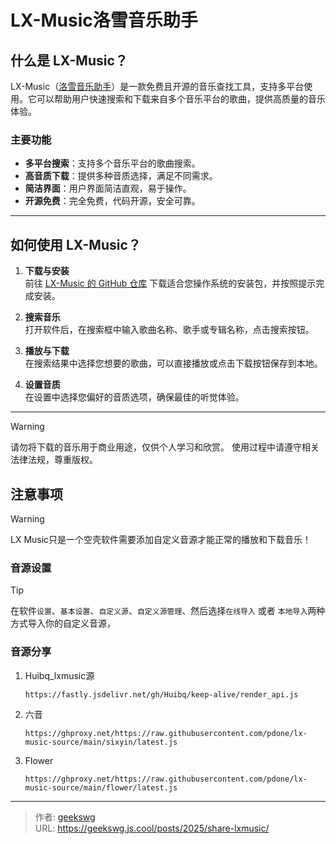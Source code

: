 # LX-Music洛雪音乐助手

## 什么是 LX-Music？

LX-Music（[洛雪音乐助手](https://lxmusic.toside.cn/download)）是一款免费且开源的音乐查找工具，支持多平台使用。它可以帮助用户快速搜索和下载来自多个音乐平台的歌曲，提供高质量的音乐体验。
<!--more-->
### 主要功能

- **多平台搜索**：支持多个音乐平台的歌曲搜索。
- **高音质下载**：提供多种音质选择，满足不同需求。
- **简洁界面**：用户界面简洁直观，易于操作。
- **开源免费**：完全免费，代码开源，安全可靠。

---

## 如何使用 LX-Music？

1. **下载与安装**  
   前往 [LX-Music 的 GitHub 仓库](https://github.com/lyswhut/lx-music-desktop) 下载适合您操作系统的安装包，并按照提示完成安装。

2. **搜索音乐**  
   打开软件后，在搜索框中输入歌曲名称、歌手或专辑名称，点击搜索按钮。

3. **播放与下载**  
   在搜索结果中选择您想要的歌曲，可以直接播放或点击下载按钮保存到本地。

4. **设置音质**  
   在设置中选择您偏好的音质选项，确保最佳的听觉体验。

---

> [!WARNING]
> 请勿将下载的音乐用于商业用途，仅供个人学习和欣赏。
> 使用过程中请遵守相关法律法规，尊重版权。

## 注意事项

> [!WARNING]
> LX Music只是一个空壳软件需要添加自定义音源才能正常的播放和下载音乐！

### 音源设置

> [!TIP]
> 在软件`设置`、`基本设置`、`自定义源`、`自定义源管理`、然后选择`在线导入` 或者 `本地导入`两种方式导入你的自定义音源，

### 音源分享

1. Huibq_lxmusic源
    ```
    https://fastly.jsdelivr.net/gh/Huibq/keep-alive/render_api.js
    ```
2. 六音
    ```
    https://ghproxy.net/https://raw.githubusercontent.com/pdone/lx-music-source/main/sixyin/latest.js
    ```
3. Flower
    ```
    https://ghproxy.net/https://raw.githubusercontent.com/pdone/lx-music-source/main/flower/latest.js
    ```

---

> 作者: [geekswg](https://github.com/geekswg)  
> URL: https://geekswg.js.cool/posts/2025/share-lxmusic/  

